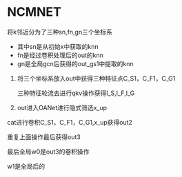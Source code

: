 # NCMNET

将k邻近分为了三种sn,fn,gn三个坐标系

- 其中sn是从初始x中获取的knn
- fn是经过卷积处理后的out的knn
- gn是全局gcn后获得的out_gs1中提取的knn

1. 将三个坐标系放入out中获得三种特征点C_S1，C_F1，C_G1

   三种特征轮流去进行qkv操作获得I_S,I_F,I_G

2. out进入OANet进行隐式筛选x_up

cat进行卷积C_S1，C_F1，C_G1,x_up获得out2

重复上面操作最后获得out3



最后全局w0是out3的卷积操作

w1是全局后的


